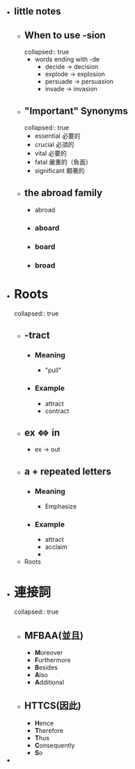 - ## little notes
	- ## When to use -sion
	  collapsed:: true
		- words ending with -de
			- decide -> decision
			- explode -> explosion
			- persuade -> persuasion
			- invade -> invasion
	- ## "Important" Synonyms
	  collapsed:: true
		- essential  必要的
		- crucial 必須的
		- vital 必要的
		- fatal 嚴重的（負面）
		- significant 顯著的
	- ## the abroad family
		- abroad
		- ### aboard
		- ### board
		- ### broad
- # Roots
  collapsed:: true
	- ## -tract
		- ### Meaning
			- "pull"
		- ### Example
			- attract
			- contract
	- ## ex <=> in
		- ex -> out
	- ## a + repeated letters
		- ### Meaning
			- Emphasize
		- ### Example
			- attract
			- acclaim
			-
	- Roots
- # 連接詞
  collapsed:: true
	- ## MFBAA(並且)
		- **M**oreover
		- **F**urthermore
		- **B**esides
		- **A**lso
		- **A**dditional
	- ## HTTCS(因此)
		- **H**ence
		- **T**herefore
		- **T**hus
		- **C**onsequently
		- **S**o
-